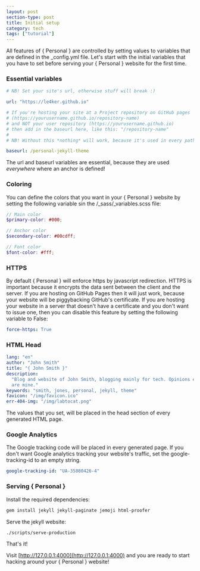 ```yaml
---
layout: post
section-type: post
title: Initial setup
category: tech
tags: ["tutorial"]
---
```


All features of { Personal } are controlled by setting values to variables that
are defined in the \_config.yml file. Let's start with the initial variables
that you have to set before serving your { Personal } website for the first
time.

### Essential variables

```yaml
# NB! Set your site's url, otherwise stuff will break :)

url: "https://le4ker.github.io"

# If you're hosting your site at a Project repository on GitHub pages
# (https://yourusername.github.io/repository-name)
# and NOT your user repository (https://yourusername.github.io)
# then add in the baseurl here, like this: "/repository-name"
#
# NB! Without this *nothing* will work, because it's used in every path :)

baseurl: /personal-jekyll-theme
```

The url and baseurl variables are essential, because they are used _everywhere_
where an anchor is defined!

### Coloring

You can define the colors that you want in your { Personal } website by setting
the following variable sin the /\_sass/\_variables.scss file:

```scss
// Main color
$primary-color: #000;

// Anchor color
$secondary-color: #00cdff;

// Font color
$font-color: #fff;
```

### HTTPS

By default { Personal } will enforce https by javascript redirection. HTTPS is
important because it encrypts the data sent between the client and the server.
If you are hosting on GitHub Pages then it will just work, because your website
will be piggybacking GitHub's certificate. If you are hosting your website in a
server that doesn't have a certificate and you don't want to issue one, then you
can disable this feature by setting the following variable to False:

```yaml
force-https: True
```

### HTML Head

```yaml
lang: "en"
author: "John Smith"
title: "{ John Smith }"
description:
  "Blog and website of John Smith, blogging mainly for tech. Opinions expressed
  are mine."
keywords: "smith, jones, personal, jekyll, theme"
favicon: "/img/favicon.ico"
err-404-img: "/img/labtocat.png"
```

The values that you set, will be placed in the head section of every generated
HTML page.

### Google Analytics

The Google tracking code will be placed in every generated page. If you don't
want Google analytics tracking your website's traffic, set the
google-tracking-id to an empty string.

```yaml
google-tracking-id: "UA-35880426-4"
```

### Serving { Personal }

Install the required dependencies:

```bash
gem install jekyll jekyll-paginate jemoji html-proofer
```

Serve the jekyll website:

```bash
./scripts/serve-production
```

That's it!

Visit [http://127.0.0.1:4000](http://127.0.0.1:4000) and you are ready to start
hacking around your { Personal } website!
